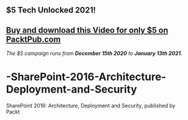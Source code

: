## $5 Tech Unlocked 2021!
[Buy and download this Video for only $5 on PacktPub.com](https://www.packtpub.com/product/sharepoint-2016-architecture-deployment-and-security-video/9781788298506)
-----
*The $5 campaign         runs from __December 15th 2020__ to __January 13th 2021.__*

# -SharePoint-2016-Architecture-Deployment-and-Security
 SharePoint 2016: Architecture, Deployment and Security, published by Packt

